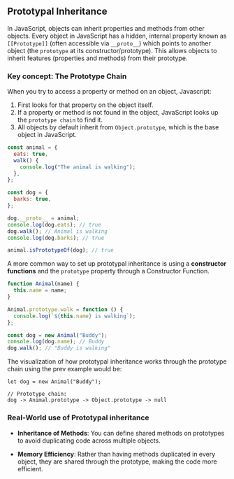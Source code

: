 ## Prototypal Inheritance

In JavaScript, objects can inherit properties and methods from other objects. Every object in JavaScript has a hidden, internal property known as `[[Prototype]]` (often accessible via `__proto__`) which points to another object (the `prototype` at its constructor/prototype). This allows objects to inherit features (properties and methods) from their prototype.

### Key concept: The Prototype Chain

When you try to access a property or method on an object, Javascript:

1. First looks for that property on the object itself.
2. If a property or method is not found in the object, JavaScript looks up the `prototype chain` to find it.
3. All objects by default inherit from `Object.prototype`, which is the base object in JavaScript.

```js
const animal = {
  eats: true,
  walk() {
    console.log("The animal is walking");
  },
};

const dog = {
  barks: true,
};

dog.__proto__ = animal;
console.log(dog.eats); // true
dog.walk(); // Animal is walking
console.log(dog.barks); // true

animal.isPrototypeOf(dog); // true
```

A more common way to set up prototypal inheritance is using a **constructor functions** and the `prototype` property through a Constructor Function.

```js
function Animal(name) {
  this.name = name;
}

Animal.prototype.walk = function () {
  console.log(`${this.name} is walking`);
};

const dog = new Animal("Buddy");
console.log(dog.name); // Buddy
dog.walk(); // "Buddy is walking"
```

The visualization of how prototypal inheritance works through the prototype chain using the prev example would be:

```
let dog = new Animal("Buddy");

// Prototype chain:
dog -> Animal.prototype -> Object.prototype -> null
```

### Real-World use of Prototypal inheritance

- **Inheritance of Methods**: You can define shared methods on prototypes to avoid duplicating code across multiple objects.

- **Memory Efficiency**: Rather than having methods duplicated in every object, they are shared through the prototype, making the code more efficient.
